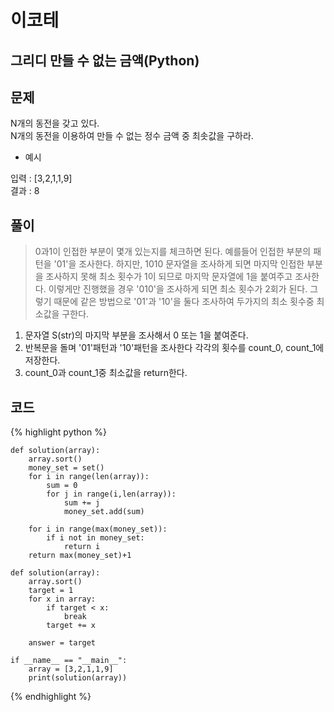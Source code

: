 # 이코테

## 그리디 만들 수 없는 금액(Python)

## 문제

N개의 동전을 갖고 있다.<br>
N개의 동전을 이용하여 만들 수 없는 정수 금액 중 최솟값을 구하라.<br>

- 예시

입력 : [3,2,1,1,9]<br>
결과 : 8
  
## 풀이
> 0과1이 인접한 부분이 몇개 있는지를 체크하면 된다. 예를들어 인접한 부분의 패턴을 '01'을 조사한다. 하지만, 1010 문자열을 조사하게 되면 마지막 인접한 부분을 조사하지 못해 최소 횟수가 1이 되므로
> 마지막 문자열에 1을 붙여주고 조사한다. 이렇게만 진행했을 경우 '010'을 조사하게 되면 최소 횟수가 2회가 된다. 그렇기 때문에 같은 방법으로 '01'과 '10'을 둘다 조사하여 두가지의 최소 횟수중 최소값을 구한다.

1. 문자열 S(str)의 마지막 부분을 조사해서 0 또는 1을 붙여준다.
2. 반복문을 돌며 '01'패턴과 '10'패턴을 조사한다 각각의 횟수를 count_0, count_1에 저장한다.
3. count_0과 count_1중 최소값을 return한다.



## 코드

{% highlight python %}

    def solution(array):
        array.sort()
        money_set = set()
        for i in range(len(array)):
            sum = 0
            for j in range(i,len(array)):
                sum += j
                money_set.add(sum)
    
        for i in range(max(money_set)):
            if i not in money_set:
                return i
        return max(money_set)+1
    
    def solution(array):
        array.sort()
        target = 1
        for x in array:
            if target < x:
                break
            target += x
    
        answer = target
    
    if __name__ == "__main__":
        array = [3,2,1,1,9]
        print(solution(array))

{% endhighlight %}